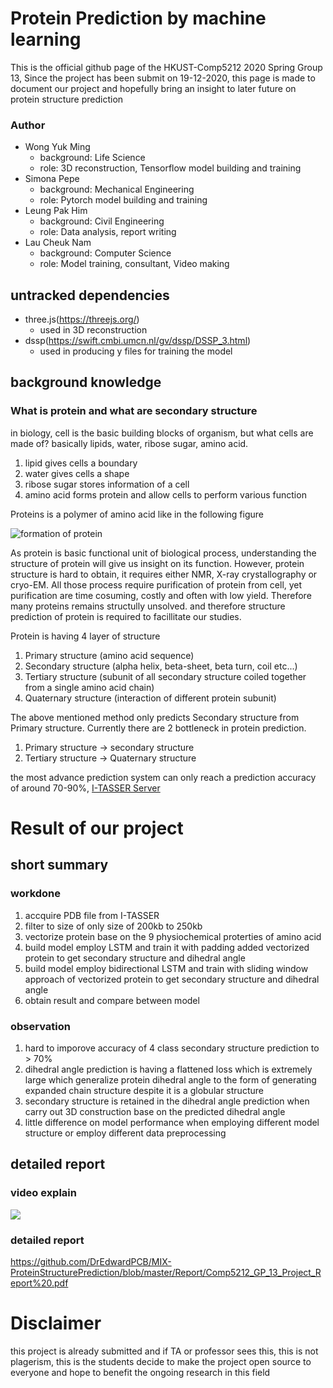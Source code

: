 # Protein Prediction by machine learning

 This is the official github page of the HKUST-Comp5212 2020 Spring Group 13, Since the project has been submit on 19-12-2020, this page is made to document our project and hopefully bring an insight to later future on protein structure prediction

### Author
- Wong Yuk Ming
    - background: Life Science
    - role: 3D reconstruction, Tensorflow model building and training
- Simona Pepe 
    - background: Mechanical Engineering
    - role: Pytorch model building and training
- Leung Pak Him
    - background: Civil Engineering
    - role: Data analysis, report writing
- Lau Cheuk Nam
    - background: Computer Science
    - role: Model training, consultant, Video making
## untracked dependencies

- three.js(https://threejs.org/)
    - used in 3D reconstruction
- dssp(https://swift.cmbi.umcn.nl/gv/dssp/DSSP_3.html)
    - used in producing y files for training the model 

## background knowledge

### What is protein and what are secondary structure
in biology, cell is the basic building blocks of organism, but what cells are made of? basically lipids, water, ribose sugar, amino acid. 
1. lipid gives cells a boundary
2. water gives cells a shape
3. ribose sugar stores information of a cell
4. amino acid forms protein and allow cells to perform various function

Proteins is a polymer of amino acid like in the following figure

![formation of protein](https://www.mun.ca/biology/scarr/iGen3_06-04_Figure-L.jpg)

As protein is basic functional unit of biological process, understanding the structure of protein will give us insight on its function. However, protein structure is hard to obtain, it requires either NMR, X-ray crystallography or cryo-EM. All those process require purification of protein from cell, yet purification are time cosuming, costly and often with low yield. Therefore many proteins remains structully unsolved. and therefore structure prediction of protein is required to facillitate our studies. 

Protein is having 4 layer of structure

1. Primary structure (amino acid sequence)
2. Secondary structure (alpha helix, beta-sheet, beta turn, coil etc...)
3. Tertiary structure (subunit of all secondary structure coiled together from a single amino acid chain)
4. Quaternary structure (interaction of different protein subunit)

The above mentioned method only predicts Secondary structure from Primary structure. Currently there are 2 bottleneck in protein prediction. 

1. Primary structure -> secondary structure
2. Tertiary structure -> Quaternary structure

the most advance prediction system can only reach a prediction accuracy of around 70-90%, [I-TASSER Server](https://zhanglab.ccmb.med.umich.edu/I-TASSER/)

# Result of our project

## short summary

### workdone
1. accquire PDB file from I-TASSER
2. filter to size of only size of 200kb to 250kb
3. vectorize protein base on the 9 physiochemical proterties of amino acid
4. build model employ LSTM and train it with padding added vectorized protein to get secondary structure and dihedral angle
5. build model employ bidirectional LSTM and train with sliding window approach of vectorized protein to get secondary structure and dihedral angle
6. obtain result and compare between model

### observation
1. hard to imporove accuracy of 4 class secondary structure prediction to > 70%
2. dihedral angle prediction is having a flattened loss which is extremely large which generalize protein dihedral angle to the form of generating expanded chain structure despite it is a globular structure
3. secondary structure is retained in the dihedral angle prediction when carry out 3D construction base on the predicted dihedral angle
4. little difference on model performance when employing different model structure or employ different data preprocessing

## detailed report

### video explain
[![](http://img.youtube.com/vi/9Cb8jZgs7r8/0.jpg)](http://www.youtube.com/watch?v=9Cb8jZgs7r8 "")

### detailed report
https://github.com/DrEdwardPCB/MIX-ProteinStructurePrediction/blob/master/Report/Comp5212_GP_13_Project_Report%20.pdf

# Disclaimer
this project is already submitted and if TA or professor sees this, this is not plagerism, this is the students decide to make the project open source to everyone and hope to benefit the ongoing research in this field
